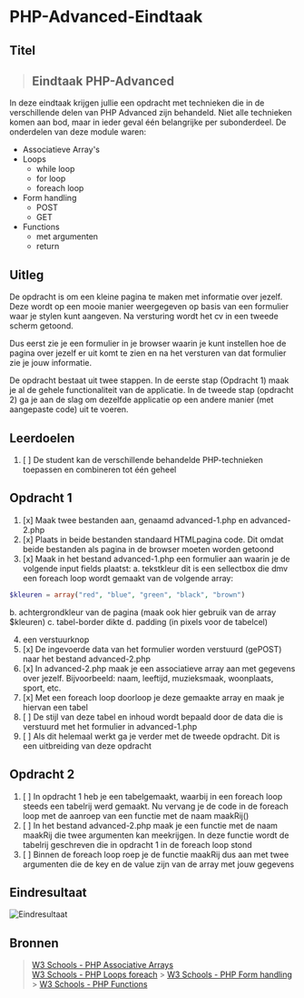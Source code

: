 # PHP-Advanced-Eindtaak

## Titel

> ## Eindtaak PHP-Advanced

In deze eindtaak krijgen jullie een opdracht met technieken die in de verschillende delen van PHP Advanced zijn behandeld. Niet alle technieken komen aan bod, maar in ieder geval één belangrijke per subonderdeel. De onderdelen van deze module waren:

- Associatieve Array's
- Loops
  - while loop
  - for loop
  - foreach loop
- Form handling
  - POST
  - GET
- Functions
  - met argumenten
  - return

## Uitleg

De opdracht is om een kleine pagina te maken met informatie over jezelf. Deze wordt op een mooie manier weergegeven op basis van een formulier waar je stylen kunt aangeven. Na versturing wordt het cv in een tweede scherm getoond.

Dus eerst zie je een formulier in je browser waarin je kunt instellen hoe de pagina over jezelf er uit komt te zien en na het versturen van dat formulier zie je jouw informatie.

De opdracht bestaat uit twee stappen. In de eerste stap (Opdracht 1) maak je al de gehele functionaliteit van de applicatie. In de tweede stap (opdracht 2) ga je aan de slag om dezelfde applicatie op een andere manier (met aangepaste code) uit te voeren.

## Leerdoelen

1. [ ] De student kan de verschillende behandelde PHP-technieken toepassen en combineren tot één geheel

## Opdracht 1

1. [x] Maak twee bestanden aan, genaamd advanced-1.php en advanced-2.php
2. [x] Plaats in beide bestanden standaard HTMLpagina code. Dit omdat beide bestanden als pagina in de browser moeten worden getoond
3. [x] Maak in het bestand advanced-1.php een formulier aan waarin je de volgende input fields plaatst:
       a. tekstkleur
       dit is een sellectbox die dmv een foreach loop wordt gemaakt van de volgende array:

```php
$kleuren = array("red", "blue", "green", "black", "brown")
```

b. achtergrondkleur van de pagina (maak ook hier gebruik van de array \$kleuren)
c. tabel-border dikte
d. padding (in pixels voor de tabelcel)

4. een verstuurknop
5. [x] De ingevoerde data van het formulier worden verstuurd (gePOST) naar het bestand advanced-2.php
6. [x] In advanced-2.php maak je een associatieve array aan met gegevens over jezelf. Bijvoorbeeld: naam, leeftijd, muzieksmaak, woonplaats, sport, etc.
7. [x] Met een foreach loop doorloop je deze gemaakte array en maak je hiervan een tabel
8. [ ] De stijl van deze tabel en inhoud wordt bepaald door de data die is verstuurd met het formulier in advanced-1.php
9. [ ] Als dit helemaal werkt ga je verder met de tweede opdracht. Dit is een uitbreiding van deze opdracht

## Opdracht 2

1. [ ] In opdracht 1 heb je een tabelgemaakt, waarbij in een foreach loop steeds een tabelrij werd gemaakt. Nu vervang je de code in de foreach loop met de aanroep van een functie met de naam maakRij()
2. [ ] In het bestand advanced-2.php maak je een functie met de naam maakRij die twee argumenten kan meekrijgen. In deze functie wordt de tabelrij geschreven die in opdracht 1 in de foreach loop stond
3. [ ] Binnen de foreach loop roep je de functie maakRij dus aan met twee argumenten die de key en de value zijn van de array met jouw gegevens

## Eindresultaat

![Eindresultaat](https://github.com/ROC-van-Amsterdam-College-Amstelland/PHP-ADVANCED/blob/master/opdracht/images/resultaat.png)

## Bronnen

> [W3 Schools - PHP Associative Arrays](https://www.w3schools.com/php/php_arrays_associative.asp)  
> [W3 Schools - PHP Loops foreach](https://www.w3schools.com/php/php_looping_foreach.asp) > [W3 Schools - PHP Form handling](https://www.w3schools.com/php/php_forms.asp) > [W3 Schools - PHP Functions](https://www.w3schools.com/php/php_functions.asp)
